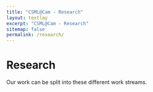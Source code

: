 ```yaml
---
title: "CSML@Cam - Research"
layout: textlay
excerpt: "CSML@Cam - Research"
sitemap: false
permalink: /research/
---
```


# Research

Our work can be split into these different work streams.
